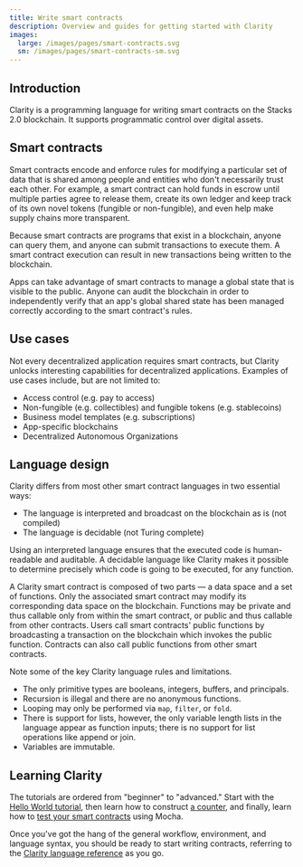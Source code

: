 ```yaml
---
title: Write smart contracts
description: Overview and guides for getting started with Clarity
images:
  large: /images/pages/smart-contracts.svg
  sm: /images/pages/smart-contracts-sm.svg
---
```


## Introduction

Clarity is a programming language for writing smart contracts on the Stacks 2.0 blockchain. It supports programmatic
control over digital assets.

## Smart contracts

Smart contracts encode and enforce rules for modifying a particular set of data that is shared among people and entities
who don't necessarily trust each other. For example, a smart contract can hold funds in escrow until multiple parties
agree to release them, create its own ledger and keep track of its own novel tokens (fungible or non-fungible), and
even help make supply chains more transparent.

Because smart contracts are programs that exist in a blockchain, anyone can query them, and anyone can submit transactions
to execute them. A smart contract execution can result in new transactions being written to the blockchain.

Apps can take advantage of smart contracts to manage a global state that is visible to the public. Anyone can audit the
blockchain in order to independently verify that an app's global shared state has been managed correctly according to the smart contract's rules.

## Use cases

Not every decentralized application requires smart contracts, but Clarity unlocks interesting capabilities for
decentralized applications. Examples of use cases include, but are not limited to:

- Access control (e.g. pay to access)
- Non-fungible (e.g. collectibles) and fungible tokens (e.g. stablecoins)
- Business model templates (e.g. subscriptions)
- App-specific blockchains
- Decentralized Autonomous Organizations

## Language design

Clarity differs from most other smart contract languages in two essential ways:

- The language is interpreted and broadcast on the blockchain as is (not compiled)
- The language is decidable (not Turing complete)

Using an interpreted language ensures that the executed code is human-readable and auditable. A decidable language
like Clarity makes it possible to determine precisely which code is going to be executed, for any function.

A Clarity smart contract is composed of two parts &mdash; a data space and a set of functions. Only the associated
smart contract may modify its corresponding data space on the blockchain. Functions may be private and thus callable
only from within the smart contract, or public and thus callable from other contracts. Users call smart contracts'
public functions by broadcasting a transaction on the blockchain which invokes the public function. Contracts
can also call public functions from other smart contracts.

Note some of the key Clarity language rules and limitations.

- The only primitive types are booleans, integers, buffers, and principals.
- Recursion is illegal and there are no anonymous functions.
- Looping may only be performed via `map`, `filter`, or `fold`.
- There is support for lists, however, the only variable length lists in the language appear as function inputs; there is no support for list operations like append or join.
- Variables are immutable.

## Learning Clarity

The tutorials are ordered from "beginner" to "advanced." Start with the [Hello World tutorial](/smart-contracts/hello-world-tutorial),
then learn how to construct [a counter](/smart-contracts/counter-tutorial), and finally, learn how to
[test your smart contracts](/smart-contracts/testing-contracts) using Mocha.

Once you've got the hang of the general workflow, environment, and language syntax, you should be ready to start writing
contracts, referring to the [Clarity language reference](/references/language-clarity) as you go.
